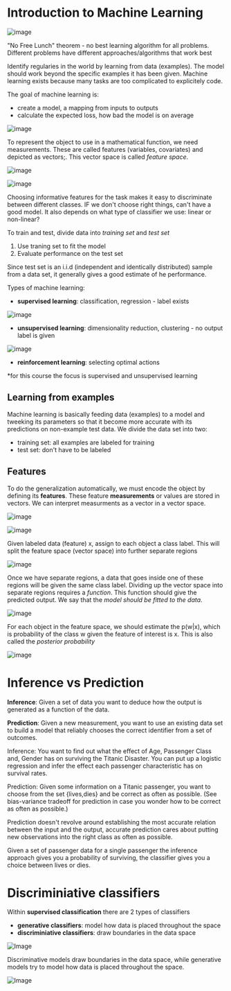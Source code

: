# Introduction to Machine Learning

![image](../../images/roadmap.PNG)

"No Free Lunch" theorem - no best learning algorithm for all problems. Different problems have different approaches/algorithms that work best

Identify regularies in the world by learning from data (examples). The model should work beyond the specific examples it has been given. Machine learning exists because many tasks are too complicated to explicitely code.

The goal of machine learning is:
- create a model, a mapping from inputs to outputs
- calculate the expected loss, how bad the model is on average

![image](../../images/ml_process.PNG)

To represent the object to use in a mathematical function, we need measurements. These are called features (variables, covariates) and depicted as vectors;. This vector space is called *feature space*.

![image](../../images/feature_space.PNG)

![image](../../images/classifier_evaluation.PNG)

Choosing informative features for the task makes it easy to discriminate between different classes. IF we don't choose right things, can't have a good model. It also depends on what type of classifier we use: linear or non-linear?

To train and test, divide data into *training set* and *test set*
1. Use traning set to fit the model
2. Evaluate performance on the test set

Since test set is an i.i.d (independent and identically distributed) sample from a data set, it generally gives a good estimate of he performance.

Types of machine learning:
- **supervised learning**: classification, regression - label exists

![image](../../images/supervised_learning.PNG)

- **unsupervised learning**: dimensionality reduction, clustering - no output label is given

![image](../../images/unsupervised_learning.PNG)

- **reinforcement learning**: selecting optimal actions

*for this course the focus is supervised and unsupervised learning

## Learning from examples
Machine learning is basically feeding data (examples) to a model and tweeking its parameters so that it become more accurate with its predictions on non-example test data. We divide the data set into two:

- training set: all examples are labeled for training
- test set: don't have to be labeled

## Features
To do the generalization automatically, we must encode the object by defining its **features**. These feature **measurements** or values are stored in vectors. We can interpret measurments as a vector in a vector space. 

![image](../../images/classification_terms.PNG)

![image](../../images/data_as_vector.PNG)

 Given labeled data (feature) x, assign to each object a class label. This will split the feature space (vector space) into further separate regions

![image](../../images/vector_space_organized.PNG)

Once we have separate regions, a data that goes inside one of these regions will be given the same class label. Dividing up the vector space into separate regions requires a *function*. This function should give the predicted output. We say that the *model should be fitted to the data*.

![image](../../images/fitted_to_data.PNG)

For each object in the feature space, we should estimate the p(w|x), which is  probability of the class w given the feature of interest is x. This is also called the *posterior probability*

![image](../../images/pattern_recognition_pipeline.PNG)


# Inference vs Prediction
**Inference**: Given a set of data you want to deduce how the output is generated as a function of the data.

**Prediction**: Given a new measurement, you want to use an existing data set to build a model that reliably chooses the correct identifier from a set of outcomes.

Inference: You want to find out what the effect of Age, Passenger Class and, Gender has on surviving the Titanic Disaster. You can put up a logistic regression and infer the effect each passenger characteristic has on survival rates.

Prediction: Given some information on a Titanic passenger, you want to choose from the set {lives,dies}
and be correct as often as possible. (See bias-variance tradeoff for prediction in case you wonder how to be correct as often as possible.) 

Prediction doesn't revolve around establishing the most accurate relation between the input and the output, accurate prediction cares about putting new observations into the right class as often as possible.

Given a set of passenger data for a single passenger the inference approach gives you a probability of surviving, the classifier gives you a choice between lives or dies. 

# Discriminiative classifiers
Within **supervised classification** there are 2 types of classifiers
- **generative classifiers**: model how data is placed throughout the space 
- **discriminiative classifiers**:  draw boundaries in the data space

![Image](../../images/discrminiatve_generative.png)

Discriminative models draw boundaries in the data space, while generative models try to model how data is placed throughout the space.

![Image](../../images/classifiers.png)
